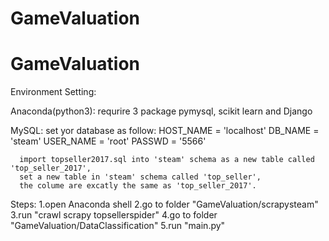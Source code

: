 # GameValuation
# GameValuation

Environment Setting:

  Anaconda(python3):
    requrire 3 package pymysql, scikit learn and Django

  MySQL:
    set yor database as follow:
      HOST_NAME = 'localhost'
      DB_NAME = 'steam'
      USER_NAME = 'root'
      PASSWD = '5566'

      import topseller2017.sql into 'steam' schema as a new table called 'top_seller_2017',
      set a new table in 'steam' schema called 'top_seller',
      the colume are excatly the same as 'top_seller_2017'.

Steps:
  1.open Anaconda shell
  2.go to folder "GameValuation/scrapysteam"
  3.run "crawl scrapy topsellerspider"
  4.go to folder "GameValuation/DataClassification"
  5.run "main.py"
